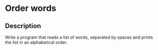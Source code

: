 # Order words

## Description
Write a program that reads a list of words, separated by spaces and prints the list in an alphabetical order.